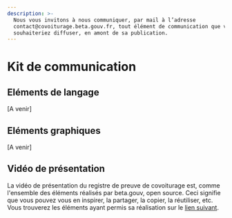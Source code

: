 ```yaml
---
description: >-
  Nous vous invitons à nous communiquer, par mail à l’adresse
  contact@covoiturage.beta.gouv.fr, tout élément de communication que vous
  souhaiteriez diffuser, en amont de sa publication.
---
```


# Kit de communication

## Eléments de langage

\[A venir\]

## Eléments graphiques

\[A venir\]

## Vidéo de présentation

La vidéo de présentation du registre de preuve de covoiturage est, comme l'ensemble des éléments réalisés par beta.gouv, open source. Ceci signifie que vous pouvez vous en inspirer, la partager, la copier, la réutiliser, etc. Vous trouverez les éléments ayant permis sa réalisation sur le [lien suivant](https://drive.google.com/drive/folders/1Y-QX2vMQhesYSNjJSjnhSG-wUaxbrh20?usp=sharing).



